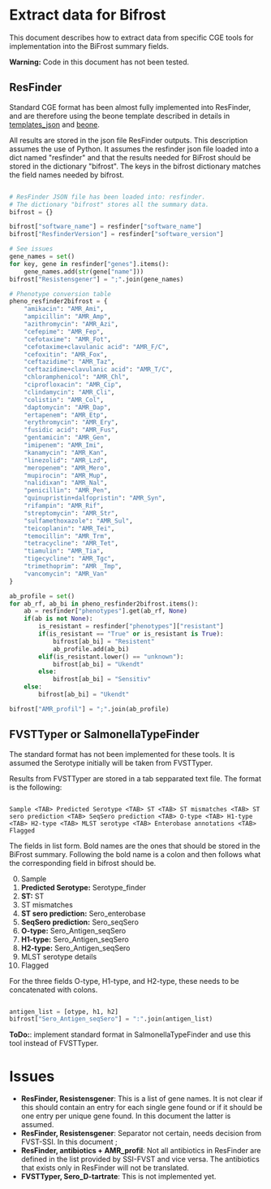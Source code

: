 # Extract data for Bifrost

This document describes how to extract data from specific CGE tools for implementation into the BiFrost summary fields.

**Warning:** Code in this document has not been tested.

## ResFinder

Standard CGE format has been almost fully implemented into ResFinder, and are therefore using the beone template described in details in [templates_json](https://bitbucket.org/genomicepidemiology/cge_core_module/src/2.0/cge2/output/templates_json/) and [beone](https://bitbucket.org/genomicepidemiology/cge_core_module/src/2.0/cge2/output/templates_json/beone/).

All results are stored in the json file ResFinder outputs. This description assumes the use of Python. It assumes the resfinder json file loaded into a dict named "resfinder" and that the results needed for BiFrost should be stored in the dictionary "bifrost". The keys in the bifrost dictionary matches the field names needed by bifrost.

```python

# ResFinder JSON file has been loaded into: resfinder.
# The dictionary "bifrost" stores all the summary data.
bifrost = {}

bifrost["software_name"] = resfinder["software_name"]
bifrost["ResfinderVersion"] = resfinder["software_version"]

# See issues
gene_names = set()
for key, gene in resfinder["genes"].items():
    gene_names.add(str(gene["name"]))
bifrost["Resistensgener"] = ";".join(gene_names)

# Phenotype conversion table
pheno_resfinder2bifrost = {
    "amikacin": "AMR_Ami",
    "ampicillin": "AMR_Amp",
    "azithromycin": "AMR_Azi",
    "cefepime": "AMR_Fep",
    "cefotaxime": "AMR_Fot",
    "cefotaxime+clavulanic acid": "AMR_F/C",
    "cefoxitin": "AMR_Fox",
    "ceftazidime": "AMR_Taz",
    "ceftazidime+clavulanic acid": "AMR_T/C",
    "chloramphenicol": "AMR_Chl",
    "ciprofloxacin": "AMR_Cip",
    "clindamycin": "AMR_Cli",
    "colistin": "AMR_Col",
    "daptomycin": "AMR_Dap",
    "ertapenem": "AMR_Etp",
    "erythromycin": "AMR_Ery",
    "fusidic acid": "AMR_Fus",
    "gentamicin": "AMR_Gen",
    "imipenem": "AMR_Imi",
    "kanamycin": "AMR_Kan",
    "linezolid": "AMR_Lzd",
    "meropenem": "AMR_Mero",
    "mupirocin": "AMR_Mup",
    "nalidixan": "AMR_Nal",
    "penicillin": "AMR_Pen",
    "quinupristin+dalfopristin": "AMR_Syn",
    "rifampin": "AMR_Rif",
    "streptomycin": "AMR_Str",
    "sulfamethoxazole": "AMR_Sul",
    "teicoplanin": "AMR_Tei",
    "temocillin": "AMR_Trm",
    "tetracycline": "AMR_Tet",
    "tiamulin": "AMR_Tia",
    "tigecycline": "AMR_Tgc",
    "trimethoprim": "AMR _Tmp",
    "vancomycin": "AMR_Van"
}

ab_profile = set()
for ab_rf, ab_bi in pheno_resfinder2bifrost.items():
    ab = resfinder["phenotypes"].get(ab_rf, None)
    if(ab is not None):
        is_resistant = resfinder["phenotypes"]["resistant"]
        if(is_resistant == "True" or is_resistant is True):
            bifrost[ab_bi] = "Resistent"
            ab_profile.add(ab_bi)
        elif(is_resistant.lower() == "unknown"):
            bifrost[ab_bi] = "Ukendt"
        else:
            bifrost[ab_bi] = "Sensitiv"
    else:
        bifrost[ab_bi] = "Ukendt"

bifrost["AMR_profil"] = ";".join(ab_profile)

```

## FVSTTyper or SalmonellaTypeFinder

The standard format has not been implemented for these tools. It is assumed the Serotype initially will be taken from FVSTTyper.

Results from FVSTTyper are stored in a tab sepparated text file. The format is the following:
```

Sample <TAB> Predicted Serotype <TAB> ST <TAB> ST mismatches <TAB> ST sero prediction <TAB> SeqSero prediction <TAB> O-type <TAB> H1-type <TAB> H2-type <TAB> MLST serotype <TAB> Enterobase annotations <TAB> Flagged

```

The fields in list form. Bold names are the ones that should be stored in the BiFrost summary. Following the bold name is a colon and then follows what the corresponding field in bifrost should be.

0. Sample
1. **Predicted Serotype:** Serotype_finder
2. **ST:** ST
3. ST mismatches
4. **ST sero prediction:** Sero_enterobase
5. **SeqSero prediction:** Sero_seqSero
6. **O-type:** Sero_Antigen_seqSero
7. **H1-type:** Sero_Antigen_seqSero
8. **H2-type:** Sero_Antigen_seqSero
9. MLST serotype details
10. Flagged

For the three fields O-type, H1-type, and H2-type, these needs to be concatenated with colons.

```python

antigen_list = [otype, h1, h2]
bifrost["Sero_Antigen_seqSero"] = ":".join(antigen_list)

```

**ToDo:**: implement standard format in SalmonellaTypeFinder and use this tool instead of FVSTTyper.


# Issues

- **ResFinder, Resistensgener**: This is a list of gene names. It is not clear if this should contain an entry for each single gene found or if it should be one entry per unique gene found. In this document the latter is assumed.
- **ResFinder, Resistensgener**: Separator not certain, needs decision from FVST-SSI. In this document ;
- **ResFinder, antibiotics + AMR_profil**: Not all antibiotics in ResFinder are defined in the list provided by SSI-FVST and vice versa. The antibiotics that exists only in ResFinder will not be translated.
- **FVSTTyper, Sero_D-tartrate**: This is not implemented yet.
